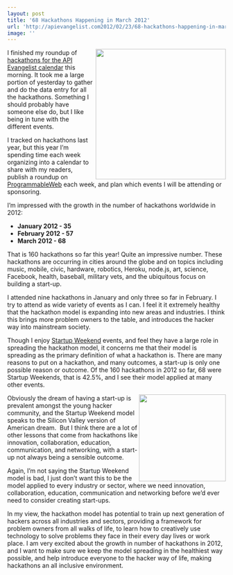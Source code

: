 ```yaml
---
layout: post
title: '68 Hackathons Happening in March 2012'
url: 'http://apievangelist.com2012/02/23/68-hackathons-happening-in-march-2012/'
image: ''
---
```



<p>
     <img src="http://kinlane-productions.s3.amazonaws.com/api-evangelist/hackathons/Hackathon-Tag-Cloud-2.png"  width="300" align="right" />
</p>
<p>
     I finished my roundup of <a title="hackathons for the API Evangelist calendar" href="/events/index.php">hackathons for the API Evangelist calendar</a> this morning. It took me a large portion of yesterday to gather and do the data entry for all the hackathons. Something I should probably have someone else do, but I like being in tune with the different events.
</p>
<p>
     I tracked on hackathons last year, but this year I’m spending time each week organizing into a calendar to share with my readers, publish a roundup on <a title="ProgrammableWeb" href="http://www.programmableweb.com/">ProgrammableWeb</a> each week, and plan which events I will be attending or sponsoring.
</p>
<p>
     I’m impressed with the growth in the number of hackathons worldwide in 2012:
</p>
<ul >
     <li>
          <strong>January 2012 - 35</strong>
     </li>
     <li>
          <strong>February 2012 - 57</strong>
     </li>
     <li>
          <strong>March 2012 - 68</strong>
     </li>
</ul>
<p>
     That is 160 hackathons so far this year! Quite an impressive number. These hackathons are occurring in cities around the globe and on topics including music, mobile, civic, hardware, robotics, Heroku, node.js, art, science, Facebook, health, baseball, military vets, and the ubiquitous focus on building a start-up.
</p>
<p>
     I attended nine hackathons in January and only three so far in February. I try to attend as wide variety of events as I can. I feel it it extremely healthy that the hackathon model is expanding into new areas and industries. I think this brings more problem owners to the table, and introduces the hacker way into mainstream society.
</p>
<p>
     Though I enjoy <a title="Startup Weekend" href="http://startupweekend.org/">Startup Weekend</a> events, and feel they have a large role in spreading the hackathon model, it concerns me that their model is spreading as the primary definition of what a hackathon is. There are many reasons to put on a hackathon, and many outcomes, a start-up is only one possible reason or outcome. Of the 160 hackathons in 2012 so far, 68 were Startup Weekends, that is 42.5%, and I see their model applied at many other events.
</p>
<p>
     <a href="http://startupweekend.org/" target="_blank"><img src="http://kinlane-productions.s3.amazonaws.com/api-evangelist/startup-weekend/startup-weekend-logo.png"  width="200" align="right" /></a>
</p>
<p>
     Obviously the dream of having a start-up is prevalent amongst the young hacker community, and the Startup Weekend model speaks to the Silicon Valley version of American dream.  But I think there are a lot of other lessons that come from hackathons like innovation, collaboration, education, communication, and networking, with a start-up not always being a sensible outcome.
</p>
<p>
     Again, I’m not saying the Startup Weekend model is bad, I just don’t want this to be the model applied to every industry or sector, where we need innovation, collaboration, education, communication and networking before we’d ever need to consider creating start-ups.
</p>
<p>
     In my view, the hackathon model has potential to train up next generation of hackers across all industries and sectors, providing a framework for problem owners from all walks of life, to learn how to creatively use technology to solve problems they face in their every day lives or work place. I am very excited about the growth in number of hackathons in 2012, and I want to make sure we keep the model spreading in the healthiest way possible, and help introduce everyone to the hacker way of life, making hackathons an all inclusive environment.
</p>
